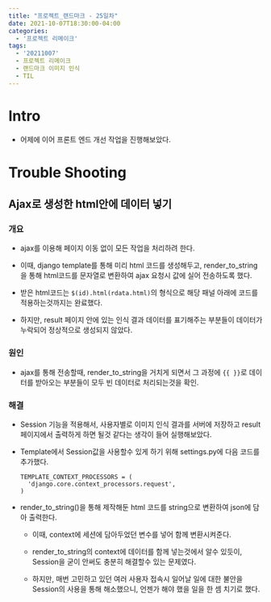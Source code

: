 ```yaml
---
title: "프로젝트_랜드마크 - 25일차"
date: 2021-10-07T18:30:00-04:00
categories:
  - '프로젝트 리메이크'
tags:
  - '20211007'
  - 프로젝트 리메이크
  - 랜드마크 이미지 인식
  - TIL
---
```



# Intro

* 어제에 이어 프론트 엔드 개선 작업을 진행해보았다.


# Trouble Shooting

## Ajax로 생성한 html안에 데이터 넣기

### 개요

* ajax를 이용해 페이지 이동 없이 모든 작업을 처리하려 한다.

* 이때, django template를 통해 미리 html 코드를 생성해두고, render_to_string을 통해 html코드를 문자열로 변환하여 ajax 요청시 값에 실어 전송하도록 했다.

* 받은 html코드는 ```$(id).html(rdata.html)```의 형식으로 해당 패널 아래에 코드를 적용하는것까지는 완료했다.

* 하지만, result 페이지 안에 있는 인식 결과 데이터를 표기해주는 부분들이 데이터가 누락되어 정상적으로 생성되지 않았다.

### 원인

* ajax를 통해 전송할때, render_to_string을 거치게 되면서 그 과정에 ```{{ }}```로 데이터를 받아오는 부분들이 모두 빈 데이터로 처리되는것을 확인.

### 해결

* Session 기능을 적용해서, 사용자별로 이미지 인식 결과를 서버에 저장하고 result페이지에서 출력하게 하면 될것 같다는 생각이 들어 실행해보았다.

* Template에서 Session값을 사용할수 있게 하기 위해 settings.py에 다음 코드를 추가했다.
  ```
  TEMPLATE_CONTEXT_PROCESSORS = (
    'django.core.context_processors.request',
  )
  ```

* render_to_string()을 통해 제작해둔 html 코드를 string으로 변환하여 json에 담아 출력한다.

  * 이때, context에 세션에 담아두었던 변수를 넣어 함께 변환시켜준다.

  * render_to_string의 context에 데이터를 함께 넣는것에서 알수 있듯이, Session을 굳이 안써도 충분히 해결할수 있는 문제였다.

  * 하지만, 매번 고민하고 있던 여러 사용자 접속시 일어날 일에 대한 불안을 Session의 사용을 통해 해소했으니, 언젠가 해야 했을 일을 한 셈 치기로 했다.


